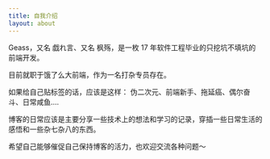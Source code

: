 ```yaml
---
title: 自我介绍
layout: about
---
```


Geass，又名 戯れ言、又名 枫殇，是一枚 17 年软件工程毕业的只挖坑不填坑的前端开发。

目前就职于饿了么大前端，作为一名打杂专员存在。

如果给自己贴标签的话，应该是这样： 伪二次元、前端新手、拖延癌、偶尔奋斗、日常咸鱼....

博客的日常应该是主要分享一些技术上的想法和学习的记录，穿插一些日常生活的感悟和一些杂七杂八的东西。

希望自己能够催促自己保持博客的活力，也欢迎交流各种问题～
